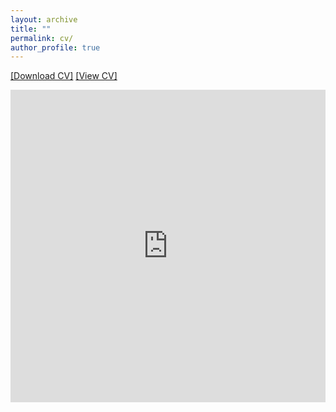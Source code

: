 ```yaml
---
layout: archive
title: ""
permalink: cv/
author_profile: true
---
```

<a href="https://priyanka-mondal.github.io/priyanka_mondal.pdf" download="Priyanka_Mondal_CV.pdf" target="_blank">[Download CV]</a>
<a href="https://CV/priyanka.pdf" target="_blank">[View CV]</a>


<iframe
    src="https://drive.google.com/viewerng/viewer?embedded=true&url=https://priyanka-mondal.github.io/priyanka_mondal.pdf#toolbar=0&scrollbar=0"
    frameBorder="0"
    scrolling="auto"
    height="500px"
    width="100%"
></iframe>
